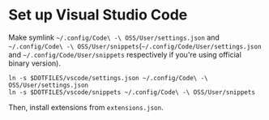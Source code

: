 # Set up Visual Studio Code

Make symlink `~/.config/Code\ -\ OSS/User/settings.json` and `~/.config/Code\
-\ OSS/User/snippets`(`~/.config/Code/User/settings.json` and
`~/.config/Code/User/snippets` respectively if you're using official binary
version).

```shell
ln -s $DOTFILES/vscode/settings.json ~/.config/Code\ -\ OSS/User/settings.json
ln -s $DOTFILES/vscode/snippets ~/.config/Code\ -\ OSS/User/snippets
```

Then, install extensions from `extensions.json`.

